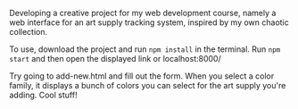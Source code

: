 Developing a creative project for my web development course, namely a web interface for an art supply tracking system, inspired by my own chaotic collection.

To use, download the project and run <code>npm install</code> in the terminal. Run <code>npm start</code> and then open the displayed link or localhost:8000/

Try going to add-new.html and fill out the form. When you select a color family, it displays a bunch of colors you can select for the art supply you're adding. Cool stuff!
